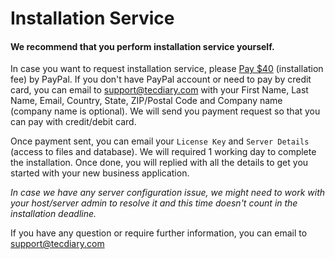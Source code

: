 # Installation Service

#### We recommend that you perform installation service yourself.

In case you want to request installation service, please [Pay \$40](https://www.paypal.me/tecdiary/40usd) (installation fee) by PayPal. If you don't have PayPal account or need to pay by credit card, you can email to support@tecdiary.com with your First Name, Last Name, Email, Country, State, ZIP/Postal Code and Company name (company name is optional). We will send you payment request so that you can pay with credit/debit card.

Once payment sent, you can email your `License Key` and `Server Details` (access to files and database). We will required 1 working day to complete the installation. Once done, you will replied with all the details to get you started with your new business application.

_In case we have any server configuration issue, we might need to work with your host/server admin to resolve it and this time doesn't count in the installation deadline._

If you have any question or require further information, you can email to support@tecdiary.com
